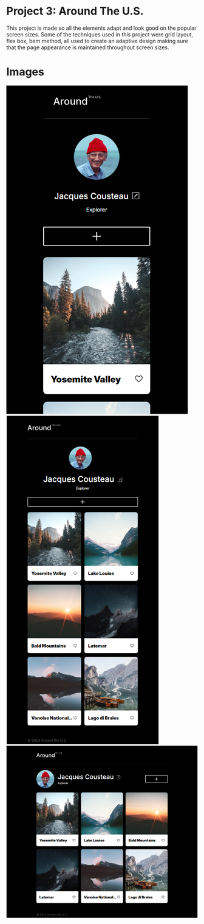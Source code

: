 # Project 3: Around The U.S.

This project is made so all the elements adapt and look good on the popular screen sizes.
Some of the techniques used in this project were grid layout, flex box, bem method, all used to create an adaptive design making sure that the page appearance is maintained throughout screen sizes.

# Images

![Around The U.S.](320px.PNG)
![Around The U.S.](800px.PNG)
![Around The U.S.](1280px.PNG)
